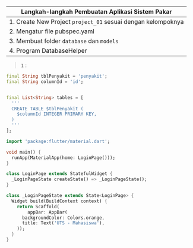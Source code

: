 Langkah-langkah Pembuatan Aplikasi Sistem Pakar |
------------ |
1. Create New Project `project_01` sesuai dengan kelompoknya |
2. Mengatur file pubspec.yaml |
3. Membuat folder `database` dan `models` |
4. Program DatabaseHelper |



> `1` : 

```dart
final String tblPenyakit = 'penyakit';
final String columnId = 'id';


final List<String> tables = [
  '''
  CREATE TABLE $tblPenyakit (
    $columnId INTEGER PRIMARY KEY,
  )
  '''
];
```

```dart
import 'package:flutter/material.dart';

void main() {
  runApp(MaterialApp(home: LoginPage()));
}

class LoginPage extends StatefulWidget {
  _LoginPageState createState() => _LoginPageState();
}

class _LoginPageState extends State<LoginPage> {
  Widget build(BuildContext context) {
    return Scaffold(
        appBar: AppBar(
      backgroundColor: Colors.orange,
      title: Text('UTS - Mahasiswa'),
    ));
  }
}
```

